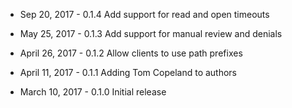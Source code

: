 * Sep 20, 2017 - 0.1.4
Add support for read and open timeouts

* May 25, 2017 - 0.1.3
Add support for manual review and denials

* April 26, 2017 - 0.1.2
Allow clients to use path prefixes

* April 11, 2017 - 0.1.1
Adding Tom Copeland to authors

* March 10, 2017 - 0.1.0
Initial release
